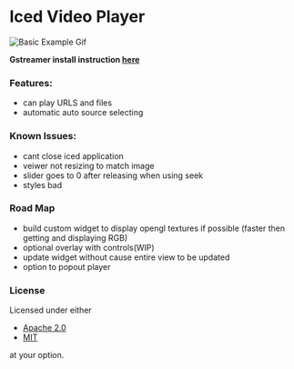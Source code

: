 # Iced Video Player

![Basic Example Gif](https://github.com/Night-Hunter-NF/iced_pure_video_player/blob/master/assets/basic_example.gif)

**Gstreamer install instruction [here](https://gitlab.freedesktop.org/gstreamer/gstreamer-rs#installation)**

### Features:

- can play URLS and files
- automatic auto source selecting

### Known Issues:
- cant close iced application
- veiwer not resizing to match image
- slider goes to 0 after releasing when using seek
- styles bad
### Road Map

- build custom widget to display opengl textures if possible (faster then getting and displaying RGB)
- optional overlay with controls(WIP)
- update widget without cause entire view to be updated
- option to popout player


### License

Licensed under either

- [Apache 2.0](https://www.apache.org/licenses/LICENSE-2.0)
- [MIT](http://opensource.org/licenses/MIT)

at your option.